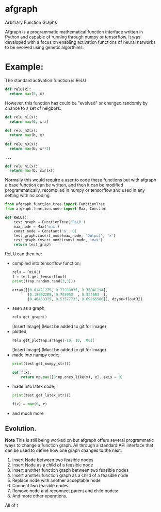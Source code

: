 # afgraph
Arbitrary Function Graphs

Afgraph is a programmatic mathematical function interface written in Python and capable of running through numpy or tensorflow. It was developed with a focus on enabling activation functions of neural networks to be evolved using genetic algorthims. 

# Example:

The standard activation function is ReLU
```python
def relu(x):
  return max(0, x)
```

However, this function has could be "evolved" or changed randomly by chance to a set of neigbors:

```python
def relu_n1(x):
  return max(0, x-a)
  
def relu_n2(x):
  return max(b, x)
  
def relu_n3(x):
  return max(b, x**2)

...

def relu_ni(x):
  return max(b, sin(x))
```

Normally this would require a user to code these functions but with afgraph a base function can be written, and then it can be modified programmatically, recomplied in numpy or tensorflow and used in any setting with no coding.

```python
from afgraph.function.tree import FunctionTree
from afgraph.function.node import Max, Constant

def ReLU():
    test_graph = FunctionTree('ReLU')
    max_node = Max('max')
    const_node = Constant('a', 0)
    test_graph.insert_node(max_node, 'Output', 'x')
    test_graph.insert_node(const_node, 'max')
    return test_graph
```

ReLU can then be:
+ compiled into tensorflow function;
  ```python
  relu = ReLU()
  f = test.get_tensorflow()
  print(f(np.random.rand(3,3)))
  ```
  ```python
  array([[0.61421275, 0.77908075, 0.36841294],
         [0.15692288, 0.765053  , 0.324683  ],
         [0.46453375, 0.53577733, 0.69865566]], dtype=float32)
  ```
+ seen as a graph;
  ```python
  relu.get_graph()
  ```
  [Insert Image] (Must be added to git for image)
+ plotted;
  ```python
  relu.get_plot(np.arange(-10, 10, .001)
  ```
  [Insert Image] (Must be added to git for image)
+ made into numpy code;
  ```python
  print(test.get_numpy_str())
  ```
  ```python
  def f(x):
	  return np.max([0*np.ones_like(x), x], axis = 0)
  ```
+ made into latex code;
  ```python
  print(test.get_latex_str())
  ```
  ```python
  f(x) = max(0, x)
  ```
+ and much more

## Evolution.
**Note** This is still being worked on but afgraph offers several programmatic ways to change a function graph. All through a standard API interface that can be used to define how one graph changes to the next.
1. Insert Node between two feasible nodes
2. Insert Node as a child of a feasible node
3. Insert another function graph between two feasible nodes
4. Insert another function graph as a child of a feasible node
5. Replace node with another acceptable node
6. Connect two feasible nodes
7. Remove node and reconnect parent and child nodes:
8. And more other operations.

All of t
